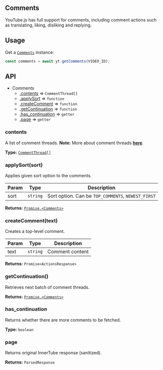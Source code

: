 ## Comments
YouTube.js has full support for comments, including comment actions such as translating, liking, disliking and replying.

## Usage
Get a [`Comments`](../../src/parser/youtube/Comments.ts) instance:

```js
const comments = await yt.getComments(VIDEO_ID);
```

## API
* Comments
  * [.contents](#commentthread) ⇒ `CommentThread[]`
  * [.applySort](#applysort) ⇒ `function`
  * [.createComment](#createComment) ⇒ `function`
  * [.getContinuation](#getc) ⇒ `function`
  * [.has_continuation](#has_continuation) ⇒ `getter`
  * [.page](#page) ⇒ `getter`

<a name="commentthread"></a>
### contents
A list of comment threads. **Note:** More about comment threads [**here**](./CommentThread.md).

**Type:** [`CommentThread[]`](../../src/parser/classes/comments/CommentThread.ts)

<a name="applysort"></a>
### applySort(sort)
Applies given sort option to the comments.

| Param | Type | Description |
| --- | --- | --- |
| sort | `string` | Sort option. Can be `TOP_COMMENTS`, `NEWEST_FIRST` |

**Returns:** [`Promise.<Comments>`](../../src/parser/youtube/Comments.ts)

<a name="createComment"></a>
### createComment(text)
Creates a top-level comment.

| Param | Type | Description |
| --- | --- | --- |
| text | `string` | Comment content |

**Returns:** `Promise<ActionsResponse>`

<a name="getc"></a>
### getContinuation()
Retrieves next batch of comment threads.

**Returns:** [`Promise.<Comments>`](../../src/parser/youtube/Comments.ts)

<a name="has_continuation"></a>
### has_continuation
Returns whether there are more comments to be fetched.

**Type:** `boolean`

<a name="page"></a>
### page
Returns original InnerTube response (sanitized).

**Returns:** `ParsedResponse`